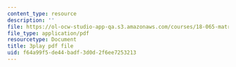 ```yaml
---
content_type: resource
description: ''
file: https://ol-ocw-studio-app-qa.s3.amazonaws.com/courses/18-065-matrix-methods-in-data-analysis-signal-processing-and-machine-learning-spring-2018/f64a99f5de44badf3d0d2f6ee7253213_0Qws8BuK3RQ.pdf
file_type: application/pdf
resourcetype: Document
title: 3play pdf file
uid: f64a99f5-de44-badf-3d0d-2f6ee7253213
---
```


